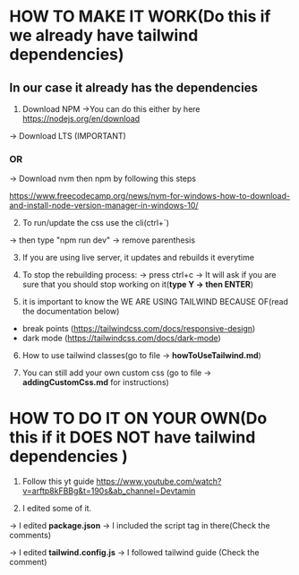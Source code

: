 # HOW TO MAKE IT WORK(Do this if we already have tailwind dependencies)
## In our case it already has the dependencies

1. Download NPM
->You can do this either by here
https://nodejs.org/en/download 

-> Download LTS (IMPORTANT)


### OR

-> Download nvm then npm by following this steps

https://www.freecodecamp.org/news/nvm-for-windows-how-to-download-and-install-node-version-manager-in-windows-10/


2. To run/update the css use the cli(ctrl+`)

-> then type "npm run dev"
-> remove parenthesis

3. If you are using live server, it updates and rebuilds it everytime

4. To stop the rebuilding process:
-> press ctrl+c
-> It will ask if you are sure that you should stop working on it(**type Y -> then ENTER**)


5. it is important to know the WE ARE USING TAILWIND BECAUSE OF(read the documentation below)
- break points (https://tailwindcss.com/docs/responsive-design)
- dark mode (https://tailwindcss.com/docs/dark-mode)

6. How to use tailwind classes(go to file -> **howToUseTailwind.md**)

7. You can still add your own custom css (go to file -> **addingCustomCss.md** for instructions)



<!-- THINGS BELOW ARE VERY OPTIONAL AND ARE FOR SELF LEARNING -->
# HOW TO DO IT ON YOUR OWN(Do this if it DOES NOT have tailwind dependencies )

1. Follow this yt guide
https://www.youtube.com/watch?v=arftp8kFBBg&t=190s&ab_channel=Devtamin 

2. I edited some of it.

-> I edited **package.json**
-> I included the script tag in there(Check the comments)

-> I edited **tailwind.config.js**
-> I followed tailwind guide (Check the comment)


